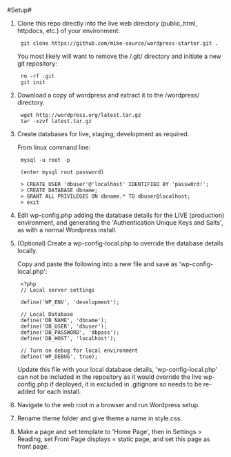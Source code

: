 #Setup#

1. Clone this repo directly into the live web directory (public_html, httpdocs, etc.) of your environment:
        
        git clone https://github.com/mike-source/wordpress-starter.git .

    You most likely will want to remove the /.git/ directory and initiate a new git repository:

        rm -rf .git
        git init
        
2. Download a copy of wordpress and extract it to the /wordpress/ directory.

        wget http://wordpress.org/latest.tar.gz
        tar -xzvf latest.tar.gz 

2. Create databases for live, staging, development as required.

   From linux command line:

        mysql -u root -p
        
        (enter mysql root password)
        
        > CREATE USER 'dbuser'@'localhost' IDENTIFIED BY 'passw0rd!';
        > CREATE DATABASE dbname;
        > GRANT ALL PRIVILEGES ON dbname.* TO dbuser@localhost;
        > exit

3. Edit wp-config.php adding the database details for the LIVE (production) environment, and generating the 'Authentication Unique Keys and Salts', as with a normal Wordpress install.  

4. (Optional) Create a wp-config-local.php to override the database details locally.  

    Copy and paste the following into a new file and save as 'wp-config-local.php':
	
        <?php 
        // Local server settings
 
        define('WP_ENV', 'development');
         
        // Local Database
        define('DB_NAME', 'dbname');
        define('DB_USER', 'dbuser');
        define('DB_PASSWORD', 'dbpass');
        define('DB_HOST', 'localhost');
         
        // Turn on debug for local environment
        define('WP_DEBUG', true);

	
    Update this file with your local database details, 'wp-config-local.php' can not be included in the repository as it would override the live wp-config.php if deployed, it is excluded in .gitignore so needs to be re-added for each install.

5. Navigate to the web root in a browser and run Wordpress setup.

6. Rename theme folder and give theme a name in style.css.

7. Make a page and set template to 'Home Page', then in Settings > Reading, set Front Page displays = static page, and set this page as front page. 
